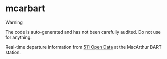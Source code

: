 # mcarbart

> [!WARNING]
> The code is auto-generated and has not been carefully audited.
> Do not use for anything.

Real-time departure information from [511 Open Data](https://511.org/open-data)
at the MacArthur BART station.
